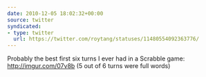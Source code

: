 ```yaml
---
date: 2010-12-05 18:02:32+00:00
source: twitter
syndicated:
- type: twitter
  url: https://twitter.com/roytang/statuses/11480554092363776/
---
```


Probably the best first six turns I ever had in a Scrabble game: http://imgur.com/07v8b (5 out of 6 turns were full words)